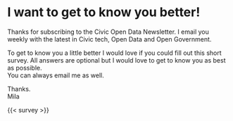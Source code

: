 ---
---
# I want to get to know you better!

Thanks for subscribing to the Civic Open Data Newsletter. I email you weekly with the latest in Civic tech, Open Data and Open Government.

To get to know you a little better I would love if you could fill out this short survey. 
All answers are optional but I would love to get to know you as best as possible.  
You can always email me as well.  

Thanks.  
Mila

{{< survey >}}
